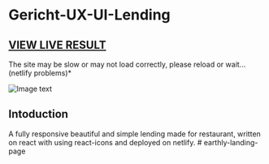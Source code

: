 # Gericht-UX-UI-Lending

## <a href="https://gerichtdeutch.netlify.app/">VIEW LIVE RESULT</a>
The site may be slow or may not load correctly, please reload or wait...(netlify problems)*

![Image text](https://github.com/MorgDzh/Gericht-UX-UI-Lending/blob/main/src/assets/resimg.png)

## Intoduction

A fully responsive beautiful and simple lending made for restaurant, written on react with using react-icons and deployed on netlify.
#   e a r t h l y - l a n d i n g - p a g e  
 